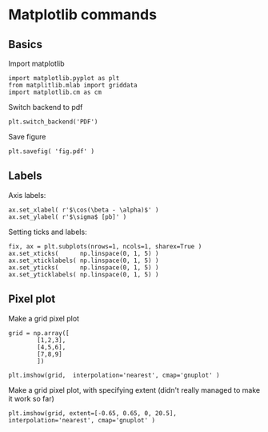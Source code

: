 # Matplotlib commands


## Basics

Import matplotlib

~~~~
import matplotlib.pyplot as plt
from matplitlib.mlab import griddata
import matplotlib.cm as cm
~~~~

Switch backend to pdf

~~~~
plt.switch_backend('PDF')
~~~~

Save figure

~~~~
plt.savefig( 'fig.pdf' )
~~~~

## Labels

Axis labels:

~~~~
ax.set_xlabel( r'$\cos(\beta - \alpha)$' )
ax.set_ylabel( r'$\sigma$ [pb]' )
~~~~

Setting ticks and labels:

~~~~
fix, ax = plt.subplots(nrows=1, ncols=1, sharex=True )
ax.set_xticks(      np.linspace(0, 1, 5) )
ax.set_xticklabels( np.linspace(0, 1, 5) )
ax.set_yticks(      np.linspace(0, 1, 5) )
ax.set_yticklabels( np.linspace(0, 1, 5) )
~~~~

## Pixel plot

Make a grid pixel plot

~~~~
grid = np.array([
        [1,2,3],
        [4,5,6],
        [7,8,9]
        ])

plt.imshow(grid,  interpolation='nearest', cmap='gnuplot' )
~~~~


Make a grid pixel plot, with specifying extent (didn't really managed to make it work so far)

~~~~
plt.imshow(grid, extent=[-0.65, 0.65, 0, 20.5], interpolation='nearest', cmap='gnuplot' )
~~~~
